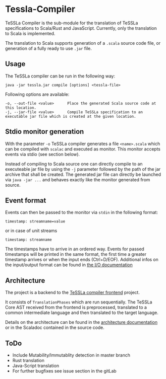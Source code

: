 #  Tessla-Compiler

TeSSLa Compiler is the sub-module for the translation of TeSSLa specifications to Scala/Rust and JavaScript.
Currently, only the translation to Scala is implemented.

The translation to Scala supports generation of a `.scala` source code file, or generation of a fully ready to use `.jar` file.

## Usage

The TeSSLa compiler can be run in the following way:

```
java -jar tessla.jar compile [options] <tessla-file>
```

Following options are available:

```
-o, --out-file <value>      Place the generated Scala source code at this location.
-j, --jar-file <value>      Compile TeSSLa specification to an executable jar file which is created at the given location.
```

## Stdio monitor generation

With the parameter `-o` TeSSLa compiler generates a file `<name>.scala` which can be compiled with `scalac` and executed as monitor.
This monitor accepts events via stdio (see section below).

Instead of compiling to Scala source one can directly compile to an executeable jar file by using the `-j` parameter followed by the
path of the jar archive that shall be created. The generated jar file can directly be launched via `java -jar ...` and behaves exactly
like the monitor generated from source.

##  Event format

Events can then be passed to the monitor via `stdin` in the following format:

```
timestamp: streamname=value
```
or in case of unit streams

```
timestamp: streamname
```

The timestamps have to arrive in an ordered way. Events for passed timestamps will be printed in the same format, the first time a greater timestamp arrives or when the input ends (Ctrl+D/EOF).
Additional infos on the input/output format can be found in [the I/O documentation](doc/IO.md)

## Architecture

The project is a backend to the [TeSSLa compiler frontend](../core/README.md) project.

It consists of `TranslationPhases` which are run sequentially.
The TeSSLa Core AST received from the frontend is preprocessed, translated to a common intermediate language and then translated to the target language.

Details on the architecture can be found in the [architecture documentation](doc/Architecture.md) or in the Scaladoc contained in the source code.

## ToDo

+ Include Mutability/Immutablity detection in master branch
+ Rust translation
+ Java-Script translation
+ For further bugfixes see issue section in the gitLab
